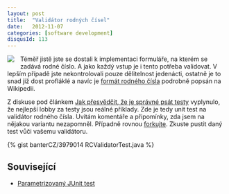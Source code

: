 ```yaml
---
layout: post
title:  "Validátor rodných čísel"
date:   2012-11-07
categories: [software development]
disqusId: 113
---
```

<div style="float: left; margin: 0 1em 1em 0; text-align: center;"><a href="http://www.flickr.com/photos/bantercz/7678448648/in/photostream/"><img src="https://farm8.staticflickr.com/7274/7678448648_5f1dc5ae44_m.jpg" /></a></div>Téměř jistě jste se dostali k implementaci formuláře, na kterém se zadává rodné číslo. A jako každý vstup je i tento potřeba validovat. V lepším případě jste nekontrolovali pouze dělitelnost jedenácti, ostatně je to snad již dost profláklé a navíc je <a href="http://cs.wikipedia.org/wiki/Rodn%C3%A9_%C4%8D%C3%ADslo">formát rodného čísla</a> podrobně popsán na Wikipedii.

Z diskuse pod článkem <a href="/item/112">Jak přesvědčit, že je správné psát testy</a> vyplynulo, že nejlepší lobby za testy jsou reálné příklady. Zde je tedy unit test na validátor rodného čísla. Uvítám komentáře a připomínky, zda jsem na nějakou variantu nezapomněl. Případně rovnou <a href="git://gist.github.com/3979014.git">forkujte</a>. Zkuste pustit daný test vůči vašemu validátoru.
<!--more-->

{% gist banterCZ/3979014 RCValidatorTest.java %}


## Související

- [Parametrizovaný JUnit test](/software%20development/2014/02/05/parametrizovany-junit-test.html)
